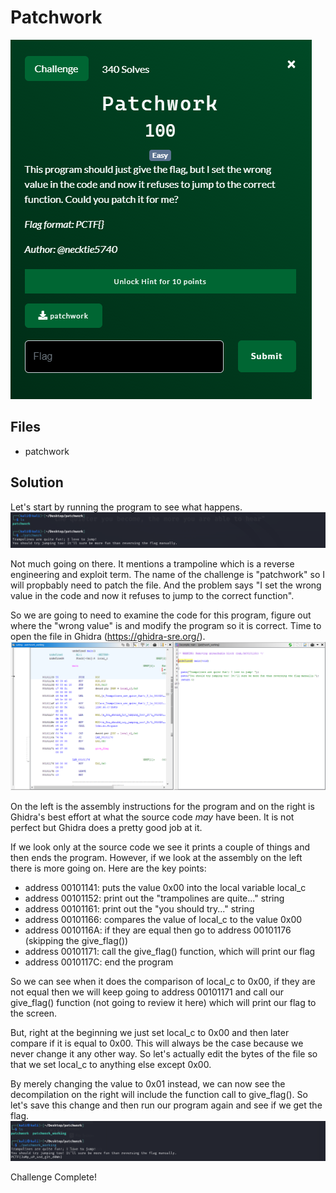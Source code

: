 # Patchwork
![](images/problem.PNG)

## Files
- patchwork

## Solution
Let's start by running the program to see what happens.
![](images/ss_00.PNG)

Not much going on there.  It mentions a trampoline which is a reverse engineering and exploit term.  The name of the challenge is "patchwork" so I will propbably need to patch the file.  And the problem says "I set the wrong value in the code and now it refuses to jump to the correct function".

So we are going to need to examine the code for this program, figure out where the "wrong value" is and modify the program so it is correct.  Time to open the file in Ghidra (https://ghidra-sre.org/).
![](images/ss_01.PNG)

On the left is the assembly instructions for the program and on the right is Ghidra's best effort at what the source code *may* have been.  It is not perfect but Ghidra does a pretty good job at it.

If we look only at the source code we see it prints a couple of things and then ends the program.  However, if we look at the assembly on the left there is more going on.  Here are the key points:
- address 00101141: puts the value 0x00 into the local variable local_c
- address 00101152: print out the "trampolines are quite..." string
- address 00101161: print out the "you should try..." string
- address 00101166: compares the value of local_c to the value 0x00
- address 0010116A: if they are equal then go to address 00101176 (skipping the give_flag())
- address 00101171: call the give_flag() function, which will print our flag
- address 0010117C: end the program 

So we can see when it does the comparison of local_c to 0x00, if they are not equal then we will keep going to address 00101171 and call our give_flag() function (not going to review it here) which will print our flag to the screen.

But, right at the beginning we just set local_c to 0x00 and then later compare if it is equal to 0x00.  This will always be the case because we never change it any other way.  So let's actually edit the bytes of the file so that we set local_c to anything else except 0x00.

By merely changing the value to 0x01 instead, we can now see the decompilation on the right will include the function call to give_flag().  So let's save this change and then run our program again and see if we get the flag.
![](images/ss_02.PNG)

Challenge Complete!
